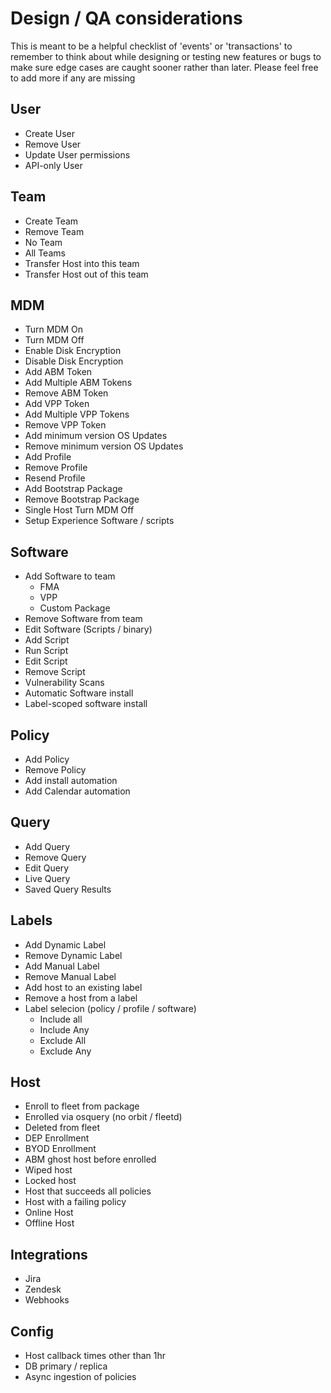 # Design / QA considerations

This is meant to be a helpful checklist of 'events' or 'transactions' to remember to think about while designing or testing new features or bugs to make sure edge cases are caught sooner rather than later. Please feel free to add more if any are missing

## User

- Create User
- Remove User
- Update User permissions
- API-only User

## Team

- Create Team
- Remove Team
- No Team
- All Teams
- Transfer Host into this team
- Transfer Host out of this team

## MDM

- Turn MDM On
- Turn MDM Off
- Enable Disk Encryption
- Disable Disk Encryption
- Add ABM Token
- Add Multiple ABM Tokens
- Remove ABM Token
- Add VPP Token
- Add Multiple VPP Tokens
- Remove VPP Token
- Add minimum version OS Updates
- Remove minimum version OS Updates
- Add Profile
- Remove Profile
- Resend Profile
- Add Bootstrap Package
- Remove Bootstrap Package
- Single Host Turn MDM Off
- Setup Experience Software / scripts

## Software

- Add Software to team
  - FMA
  - VPP
  - Custom Package
- Remove Software from team
- Edit Software (Scripts / binary)
- Add Script
- Run Script
- Edit Script
- Remove Script
- Vulnerability Scans
- Automatic Software install
- Label-scoped software install

## Policy

- Add Policy
- Remove Policy
- Add install automation
- Add Calendar automation

## Query

- Add Query
- Remove Query
- Edit Query
- Live Query
- Saved Query Results

## Labels

- Add Dynamic Label
- Remove Dynamic Label
- Add Manual Label
- Remove Manual Label
- Add host to an existing label
- Remove a host from a label
- Label selecion (policy / profile / software)
  - Include all
  - Include Any
  - Exclude All
  - Exclude Any

## Host

- Enroll to fleet from package
- Enrolled via osquery (no orbit / fleetd)
- Deleted from fleet
- DEP Enrollment
- BYOD Enrollment
- ABM ghost host before enrolled
- Wiped host
- Locked host
- Host that succeeds all policies
- Host with a failing policy
- Online Host
- Offline Host

## Integrations

- Jira
- Zendesk
- Webhooks

## Config

- Host callback times other than 1hr
- DB primary / replica
- Async ingestion of policies
